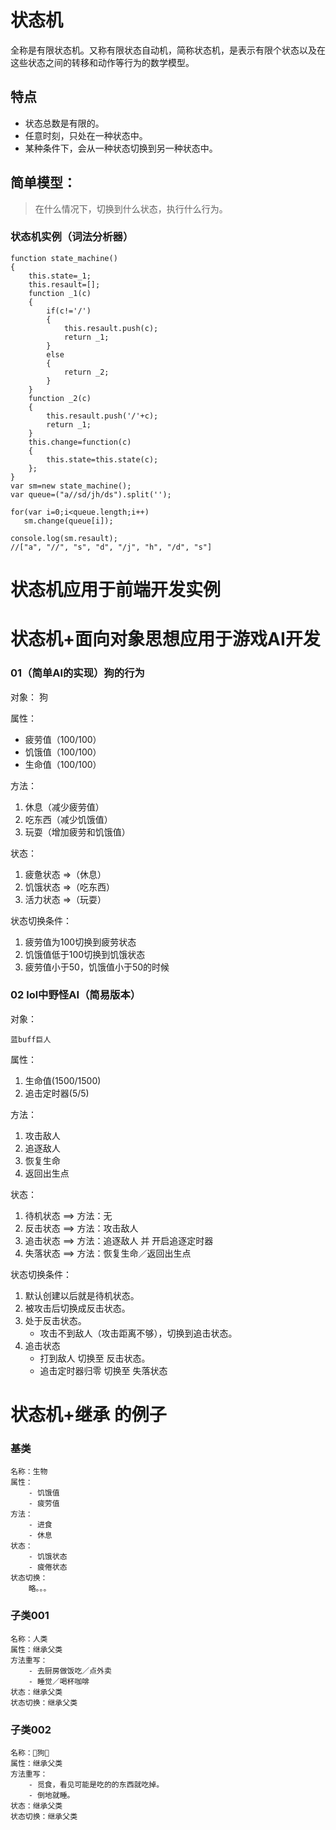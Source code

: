 # 状态机
全称是有限状态机。又称有限状态自动机，简称状态机，是表示有限个状态以及在这些状态之间的转移和动作等行为的数学模型。

## 特点
- 状态总数是有限的。
- 任意时刻，只处在一种状态中。
- 某种条件下，会从一种状态切换到另一种状态中。

## 简单模型：
> 在什么情况下，切换到什么状态，执行什么行为。



### 状态机实例（词法分析器）
```
function state_machine()
{
    this.state=_1;
    this.resault=[];
    function _1(c)
    {
        if(c!='/')
        {
            this.resault.push(c);
            return _1;
        } 
        else 
        {
            return _2;
        }    
    }
    function _2(c)
    {
        this.resault.push('/'+c);
        return _1;
    }
    this.change=function(c)
    {
        this.state=this.state(c);
    };
}
var sm=new state_machine();
var queue=("a//sd/jh/ds").split('');

for(var i=0;i<queue.length;i++)
   sm.change(queue[i]);

console.log(sm.resault);
//["a", "//", "s", "d", "/j", "h", "/d", "s"]
```

# 状态机应用于前端开发实例


# 状态机+面向对象思想应用于游戏AI开发
### 01（简单AI的实现）狗的行为
对象：
    狗

属性：
    
- 疲劳值（100/100）
- 饥饿值（100/100）
- 生命值（100/100）    

方法：

1. 休息（减少疲劳值）
2. 吃东西（减少饥饿值）
3. 玩耍（增加疲劳和饥饿值）

状态：

1. 疲惫状态 =>（休息）
2. 饥饿状态 =>（吃东西）
3. 活力状态 =>（玩耍）

状态切换条件：

1. 疲劳值为100切换到疲劳状态
2. 饥饿值低于100切换到饥饿状态
3. 疲劳值小于50，饥饿值小于50的时候

### 02 lol中野怪AI（简易版本）
对象：

	蓝buff巨人
	
属性：

1. 生命值(1500/1500)
2. 追击定时器(5/5)

方法：

1. 攻击敌人
2. 追逐敌人
3. 恢复生命
4. 返回出生点 
 
状态：

1. 待机状态		==>		方法：无
2. 反击状态		==>		方法：攻击敌人
3. 追击状态		==>		方法：追逐敌人 并 开启追逐定时器
4. 失落状态		==>		方法：恢复生命／返回出生点

状态切换条件：

1. 默认创建以后就是待机状态。	
2. 被攻击后切换成反击状态。		
3. 处于反击状态。				
	- 攻击不到敌人（攻击距离不够），切换到追击状态。
4. 追击状态
	- 打到敌人 切换至 反击状态。
	- 追击定时器归零 切换至 失落状态

# 状态机+继承 的例子
### 基类
	名称：生物
	属性：
		- 饥饿值
		- 疲劳值
	方法：
		- 进食
		- 休息
	状态：
		- 饥饿状态
		- 疲倦状态
	状态切换：
		略。。。    
### 子类001						
	名称：人类
	属性：继承父类
	方法重写：
		- 去厨房做饭吃／点外卖
		- 睡觉／喝杯咖啡
	状态：继承父类
	状态切换：继承父类
### 子类002
	名称：🐶狗🐶
	属性：继承父类
	方法重写：
		- 觅食，看见可能是吃的的东西就吃掉。
		- 倒地就睡。
	状态：继承父类
	状态切换：继承父类